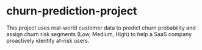 # churn-prediction-project
This project uses real-world customer data to predict churn probability and assign churn risk segments (Low, Medium, High) to help a SaaS company proactively identify at-risk users.
